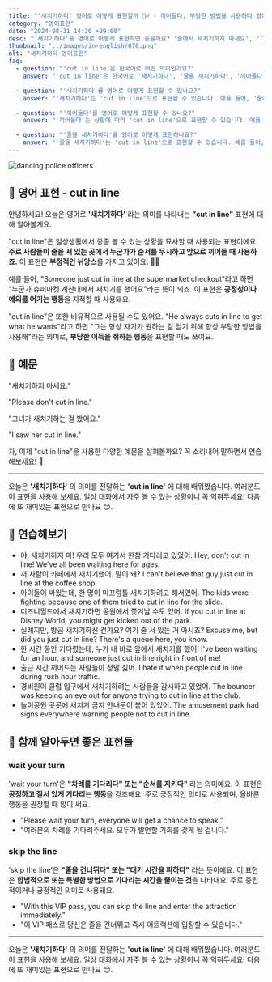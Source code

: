 ```yaml
---
title: "'새치기하다' 영어로 어떻게 표현할까 🚶‍♂️ - 끼어들다, 부당한 방법을 사용하다 영어로"
category: "영어표현"
date: "2024-08-31 14:30 +09:00"
desc: "'새치기하다'를 영어로 어떻게 표현하면 좋을까요? '줄에서 새치기하지 마세요', '그녀가 줄에 새치기하는 걸 봤어요' 등을 영어로 표현하는 법을 배워봅시다. 다양한 예문을 통해서 연습하고 본인의 표현으로 만들어 보세요."
thumbnail: "../images/in-english/076.png"
alt: "새치기하다 영어표현"
faq:
  - question: "'cut in line'은 한국어로 어떤 의미인가요?"
    answer: "'cut in line'은 한국어로 '새치기하다', '줄을 새치기하다', '끼어들다' 등으로 번역될 수 있습니다. 주로 사람들이 줄을 서 있는 곳에서 누군가가 순서를 무시하고 앞으로 끼어들 때 사용합니다."

  - question: "'새치기하다'를 영어로 어떻게 표현할 수 있나요?"
    answer: "'새치기하다'는 'cut in line'으로 표현할 수 있습니다. 예를 들어, '줄에서 새치기하지 마세요'는 'Please don't cut in line'으로 말할 수 있습니다."

  - question: "'끼어들다'를 영어로 어떻게 표현할 수 있나요?"
    answer: "'끼어들다'는 상황에 따라 'cut in line'으로 표현할 수 있습니다. 예를 들어, '그녀가 줄에 끼어드는 걸 봤어요'는 'I saw her cut in line'으로 말할 수 있습니다."

  - question: "'줄을 새치기하다'를 영어로 어떻게 표현하나요?"
    answer: "'줄을 새치기하다'는 'cut in line'으로 표현할 수 있습니다. 예를 들어, '누군가 슈퍼마켓 계산대에서 줄을 새치기했어요'는 'Someone just cut in line at the supermarket checkout'으로 말할 수 있습니다."
---
```


![dancing police officers](../images/in-english/076-1.avif)

## 🌟 영어 표현 - cut in line

안녕하세요! 오늘은 영어로 **'새치기하다'** 라는 의미를 나타내는 **"cut in line"** 표현에 대해 알아볼게요.

"cut in line"은 일상생활에서 종종 볼 수 있는 상황을 묘사할 때 사용되는 표현이에요. **주로 사람들이 줄을 서 있는 곳에서 누군가가 순서를 무시하고 앞으로 끼어들 때 사용하죠.** 이 표현은 **부정적인 뉘앙스**를 가지고 있어요. 🙅‍♀️

예를 들어, "Someone just cut in line at the supermarket checkout"라고 하면 "누군가 슈퍼마켓 계산대에서 새치기를 했어요"라는 뜻이 되죠. 이 표현은 **공정성이나 예의를 어기는 행동**을 지적할 때 사용돼요.

"cut in line"은 또한 비유적으로 사용될 수도 있어요. "He always cuts in line to get what he wants"라고 하면 "그는 항상 자기가 원하는 걸 얻기 위해 항상 부당한 방법을 사용해"라는 의미로, **부당한 이득을 취하는 행동**을 표현할 때도 쓰여요.

## 📖 예문

"새치기하지 마세요."

"Please don't cut in line."

"그녀가 새치기하는 걸 봤어요."

"I saw her cut in line."

자, 이제 "cut in line"을 사용한 다양한 예문을 살펴볼까요? 꼭 소리내어 말하면서 연습해보세요! 🚀

---

오늘은 **'새치기하다'** 의 의미를 전달하는 **'cut in line'** 에 대해 배워봤습니다. 여러분도 이 표현을 사용해 보세요. 일상 대화에서 자주 볼 수 있는 상황이니 꼭 익혀두세요! 다음에 또 재미있는 표현으로 만나요 😊.

## 💬 연습해보기

<ul data-interactive-list>
  <li data-interactive-item>
    <span data-toggler>야, 새치기하지 마! 우리 모두 여기서 한참 기다리고 있었어.</span>
    <span data-answer>Hey, don't cut in line! We've all been waiting here for ages.</span>
  </li>
  <li data-interactive-item>
    <span data-toggler>저 사람이 카페에서 새치기했어. 말이 돼?</span>
    <span data-answer>I can't believe that guy just cut in line at the coffee shop.</span>
  </li>
  <li data-interactive-item>
    <span data-toggler>아이들이 싸웠는데, 한 명이 미끄럼틀 새치기하려고 해서였어.</span>
    <span data-answer>The kids were fighting because one of them tried to cut in line for the slide.</span>
  </li>
  <li data-interactive-item>
    <span data-toggler>디즈니월드에서 새치기하면 공원에서 쫓겨날 수도 있어.</span>
    <span data-answer>If you cut in line at Disney World, you might get kicked out of the park.</span>
  </li>
  <li data-interactive-item>
    <span data-toggler>실례지만, 방금 새치기하신 건가요? 여기 줄 서 있는 거 아시죠?</span>
    <span data-answer>Excuse me, but did you just cut in line? There's a queue here, you know.</span>
  </li>
  <li data-interactive-item>
    <span data-toggler>한 시간 동안 기다렸는데, 누가 내 바로 앞에서 새치기를 했어!</span>
    <span data-answer>I've been waiting for an hour, and someone just cut in line right in front of me!</span>
  </li>
  <li data-interactive-item>
    <span data-toggler>출근 시간 끼어드는 사람들이 정말 싫어.</span>
    <span data-answer>I hate it when people cut in line during rush hour traffic.</span>
  </li>
  <li data-interactive-item>
    <span data-toggler>경비원이 클럽 입구에서 새치기하려는 사람들을 감시하고 있었어.</span>
    <span data-answer>The bouncer was keeping an eye out for anyone trying to cut in line at the club.</span>
  </li>
  <li data-interactive-item>
    <span data-toggler>놀이공원 곳곳에 새치기 금지 안내문이 붙어 있었어.</span>
    <span data-answer>The amusement park had signs everywhere warning people not to cut in line.</span>
  </li>
</ul>

## 🤝 함께 알아두면 좋은 표현들

### wait your turn

'wait your turn'은 **"차례를 기다리다" 또는 "순서를 지키다"** 라는 의미예요. 이 표현은 **공정하고 질서 있게 기다리는 행동**을 강조해요. 주로 긍정적인 의미로 사용되며, 올바른 행동을 권장할 때 많이 써요.

- "Please wait your turn, everyone will get a chance to speak."
- "여러분의 차례를 기다려주세요. 모두가 발언할 기회를 갖게 될 겁니다."

### skip the line

'skip the line'은 **"줄을 건너뛰다" 또는 "대기 시간을 피하다"** 라는 뜻이에요. 이 표현은 **합법적으로 또는 특별한 방법으로 기다리는 시간을 줄이는 것**을 나타내요. 주로 중립적이거나 긍정적인 의미로 사용돼요.

- "With this VIP pass, you can skip the line and enter the attraction immediately."
- "이 VIP 패스로 당신은 줄을 건너뛰고 즉시 어트랙션에 입장할 수 있습니다."

---

오늘은 **'새치기하다'** 의 의미를 전달하는 **'cut in line'** 에 대해 배워봤습니다. 여러분도 이 표현을 사용해 보세요. 일상 대화에서 자주 볼 수 있는 상황이니 꼭 익혀두세요! 다음에 또 재미있는 표현으로 만나요 😊.
